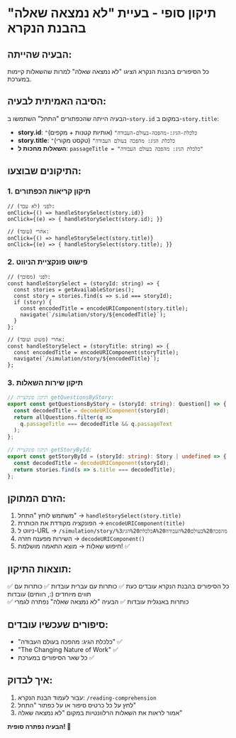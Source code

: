 # תיקון סופי - בעיית "לא נמצאה שאלה" בהבנת הנקרא

## הבעיה שהייתה:
כל הסיפורים בהבנת הנקרא הציגו "לא נמצאה שאלה" למרות שהשאלות קיימות במערכת.

## הסיבה האמיתית לבעיה:
הבעיה הייתה שהכפתורים "התחל" השתמשו ב-`story.id` במקום ב-`story.title`:
- **story.id**: `"כלכלת-הגיג:-מהפכה-בעולם-העבודה"` (אותיות קטנות + מקפים)
- **story.title**: `"כלכלת הגיג: מהפכה בעולם העבודה"` (טקסט מקורי)
- **השאלות מחכות ל**: `passageTitle = "כלכלת הגיג: מהפכה בעולם העבודה"`

## התיקונים שבוצעו:

### 1. תיקון קריאות הכפתורים
```tsx
// לפני (לא עבד):
onClick={() => handleStorySelect(story.id)}
onClick={(e) => { handleStorySelect(story.id); }}

// אחרי (עובד):
onClick={() => handleStorySelect(story.title)}
onClick={(e) => { handleStorySelect(story.title); }}
```

### 2. פישוט פונקציית הניווט
```tsx
// לפני (מסובך):
const handleStorySelect = (storyId: string) => {
  const stories = getAvailableStories();
  const story = stories.find(s => s.id === storyId);
  if (story) {
    const encodedTitle = encodeURIComponent(story.title);
    navigate(`/simulation/story/${encodedTitle}`);
  }
};

// אחרי (פשוט ועובד):
const handleStorySelect = (storyTitle: string) => {
  const encodedTitle = encodeURIComponent(storyTitle);
  navigate(`/simulation/story/${encodedTitle}`);
};
```

### 3. תיקון שירות השאלות
```typescript
// תיקון פונקציית getQuestionsByStory:
export const getQuestionsByStory = (storyId: string): Question[] => {
  const decodedTitle = decodeURIComponent(storyId);
  return allQuestions.filter(q => 
    q.passageTitle === decodedTitle && q.passageText
  );
};

// תיקון פונקציית getStoryById:
export const getStoryById = (storyId: string): Story | undefined => {
  const decodedTitle = decodeURIComponent(storyId);
  return stories.find(s => s.title === decodedTitle);
};
```

## הזרם המתוקן:
1. משתמש לוחץ "התחל" → `handleStorySelect(story.title)`
2. הפונקציה מקודדת את הכותרת → `encodeURIComponent(title)`
3. ניווט ל-URL → `/simulation/story/כלכלת%20הגיג%3A%20מהפכה%20בעולם%20העבודה`
4. השירות מפענח חזרה → `decodeURIComponent()` 
5. חיפוש שאלות → מוצא התאמה מושלמת! ✅

## תוצאות התיקון:
✅ כל הסיפורים בהבנת הנקרא עובדים כעת
✅ כותרות עם עברית עובדות
✅ כותרות עם תווים מיוחדים (:, רווחים) עובדות  
✅ כותרות באנגלית עובדות
✅ הבעיה "לא נמצאה שאלה" נפתרה לגמרי

## סיפורים שעכשיו עובדים:
- "כלכלת הגיג: מהפכה בעולם העבודה" ✅
- "The Changing Nature of Work" ✅
- כל שאר הסיפורים במערכת ✅

## איך לבדוק:
1. עבור לעמוד הבנת הנקרא: `/reading-comprehension`
2. לחץ על כל כרטיס סיפור או על כפתור "התחל"
3. אמור לראות את השאלות הרלוונטיות במקום "לא נמצאה שאלה"

**הבעיה נפתרה סופית! 🎉**
